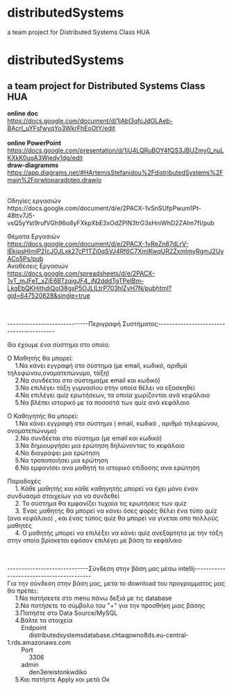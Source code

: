 # distributedSystems
a team project for Distributed Systems Class HUA
# distributedSystems
a team project for Distributed Systems Class HUA
-----------------------------------------------------------------------
 
**online doc**<br /> https://docs.google.com/document/d/1jAbl3qfcJdOLAeb-BAcrI_uYFsfwyqYo3WkrFhEoOtY/edit </br>
<br />**online PowerPoint**<br /> https://docs.google.com/presentation/d/1jU4LQRuBOY4fQS3JBUZmy0_nuLKXkK0uoA3Wjedy1dg/edit </br>
**draw-diagramms** <br/> https://app.diagrams.net/#HArtemisStefanidou%2FdistributedSystems%2Fmain%2Fprwtoparadoteo.drawio 
</br>

<br />
Οδηγίες εργασιών
<br />
https://docs.google.com/document/d/e/2PACX-1vSnSUfpPwum1Pt-48ttv7J5-vsQ5yYst9rufVGh96o8yFXkpXbE3xOdZPlN3trG3sHniWhD2ZAIm7fI/pub
<br />

Θέματα Εργασιών
<br />
https://docs.google.com/document/d/e/2PACX-1vReZn87dLrV-lEkipsHImlP2IcJOJLxk27cP1TZi0qSVJ4Rf6C7XmlKwqUR2ZxmImyRgmJ2UyACo5Ps/pub
<br />
Αναθέσεις Εργασιών<br />
https://docs.google.com/spreadsheets/d/e/2PACX-1vT_mJFeT_xZjE6BTzqigJF4_jN2dddTgTPeIBm-LkgEbQKHithdiQol38gsP5OJLILtrP703hlZyH7N/pubhtml?gid=647520828&single=true

<br /><br />
-----------------------------Περιγραφή Συστήματος-----------------------------------------

Θα έχουμε ένα σύστημα στο οποίο:

Ο Μαθητής θα μπορεί:<br />
   &emsp; 1.Να κάνει εγγραφή στο σύστημα (με email, κωδικό, αριθμό τηλεφώνου,ονοματεπώνυμο, τάξη) <br />
   &emsp; 2.Να συνδέεται στο σύστημα(με email και κωδικό)<br />
   &emsp; 3.Να επιλέγει τάξη γυμνασίου στην οποία θέλει να εξασκηθεί <br />
   &emsp; 4.Να επιλέγει quiz ερωτήσεων, τα οποία χωρίζονται ανά κεφάλαιο <br />
   &emsp; 5.Να βλέπει ιστορικό με τα ποσοστά των quiz ανά κεφάλαιο <br />


Ο Καθηγητής θα μπορεί:<br />
   &emsp; 1.Να κάνει εγγραφή στο σύστημα ( email, κωδικό , αριθμό τηλεφώνου, ονοματεπώνυμο) <br />
   &emsp; 2.Να συνδέεται στο σύστημα (με email και κωδικό) <br />
   &emsp; 3.Να δημιουργήσει μια ερώτηση δηλώνοντας το κεφάλαιο <br />
   &emsp; 4.Να διαγράψει μια ερώτηση <br/>
   &emsp; 5.Να τροποποιήσει μια ερώτηση <br/>
   &emsp; 6.Να εμφανίσει ανα μαθητή το ιστορικό επίδοσης ανα ερώτηση <br /> 



Παραδοχές<br />
&emsp; 1. Κάθε μαθητής και κάθε καθηγητής μπορεί να έχει μόνο έναν συνδυασμό στοιχείων για να συνδεθεί<br />
&emsp; 2. Το σύστημα θα εμφανίζει τυχαία τις ερωτήσεις των quiz <br />
&emsp; 3. Ένας μαθητής θα μπορεί να κάνει όσες φορές θέλει ένα τύπο quiz (ανα κεφάλαιο) , και ένας τύπος quiz θα μπορεί να γίνεται απο πολλούς μαθητές<br />
&emsp; 4. Ο μαθητής μπορεί να επιλέξει να κάνει quiz ανεξάρτητα με την τάξη στην οποία βρίσκεται εφόσον επιλέγει με βάση το κεφάλαιο<br />


<br /><br />
-----------------------------Σύνδεση στην βάση μας μέσω intellij-----------------------------------------<br />
Για την σύνδεση στην βάση μας, μετα το download του προγραμματος μας θα πρέπει:<br/>
&emsp; 1.Να πατήσεετε στο menu πάνω δεξιά με τις database<br/>
&emsp; 2.Να πατήσετε το σύμβολο του "+" για την προσθήκη μιας βάσης<br/>
&emsp; 3.Πατήστε στο Data Source/MySQL  <br />
&emsp; 4.Βάλτε τα στοιχεία   <br />
  &emsp; &emsp;Endpoint<br />
  &emsp; &emsp; &emsp;distributedsystemsdatabase.chtaqpwno8ds.eu-central-1.rds.amazonaws.com <br />
  &emsp; &emsp;Port<br />
 &emsp; &emsp;  &emsp;3306 <br />
 &emsp;  &emsp;admin <br /> &emsp;&emsp; &emsp; den3ereistonkwdiko<br/>
&emsp; 5.Και πατήστε Apply και μετά Οκ <br />
